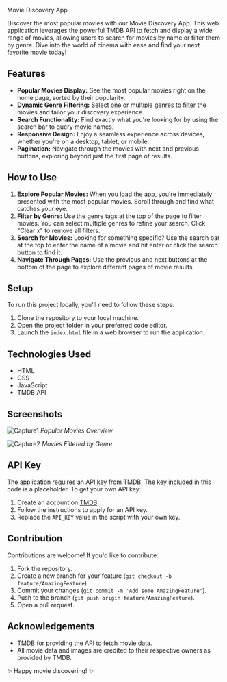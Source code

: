Movie Discovery App

Discover the most popular movies with our Movie Discovery App. This web application leverages the powerful TMDB API to fetch and display a wide range of movies, allowing users to search for movies by name or filter them by genre. Dive into the world of cinema with ease and find your next favorite movie today!

## Features

- **Popular Movies Display:** See the most popular movies right on the home page, sorted by their popularity.
- **Dynamic Genre Filtering:** Select one or multiple genres to filter the movies and tailor your discovery experience.
- **Search Functionality:** Find exactly what you're looking for by using the search bar to query movie names.
- **Responsive Design:** Enjoy a seamless experience across devices, whether you're on a desktop, tablet, or mobile.
- **Pagination:** Navigate through the movies with next and previous buttons, exploring beyond just the first page of results.

## How to Use

1. **Explore Popular Movies:** When you load the app, you're immediately presented with the most popular movies. Scroll through and find what catches your eye.
2. **Filter by Genre:** Use the genre tags at the top of the page to filter movies. You can select multiple genres to refine your search. Click "Clear x" to remove all filters.
3. **Search for Movies:** Looking for something specific? Use the search bar at the top to enter the name of a movie and hit enter or click the search button to find it.
4. **Navigate Through Pages:** Use the previous and next buttons at the bottom of the page to explore different pages of movie results.

## Setup

To run this project locally, you'll need to follow these steps:

1. Clone the repository to your local machine.
2. Open the project folder in your preferred code editor.
3. Launch the `index.html` file in a web browser to run the application.

## Technologies Used

- HTML
- CSS
- JavaScript
- TMDB API

## Screenshots

![Capture1](https://github.com/feven2552/Movie_web/assets/93426602/2d824a0c-1a80-4dbe-acd6-52f4272a7593)
*Popular Movies Overview*

![Capture2](https://github.com/feven2552/Movie_web/assets/93426602/0f3b97f5-00f4-4554-a6b9-b62524962d4e)
*Movies Filtered by Genre*

## API Key

The application requires an API key from TMDB. The key included in this code is a placeholder. To get your own API key:

1. Create an account on [TMDB](https://www.themoviedb.org/account/signup).
2. Follow the instructions to apply for an API key.
3. Replace the `API_KEY` value in the script with your own key.

## Contribution

Contributions are welcome! If you'd like to contribute:

1. Fork the repository.
2. Create a new branch for your feature (`git checkout -b feature/AmazingFeature`).
3. Commit your changes (`git commit -m 'Add some AmazingFeature'`).
4. Push to the branch (`git push origin feature/AmazingFeature`).
5. Open a pull request.

## Acknowledgements

- TMDB for providing the API to fetch movie data.
- All movie data and images are credited to their respective owners as provided by TMDB.


✨ Happy movie discovering! ✨
